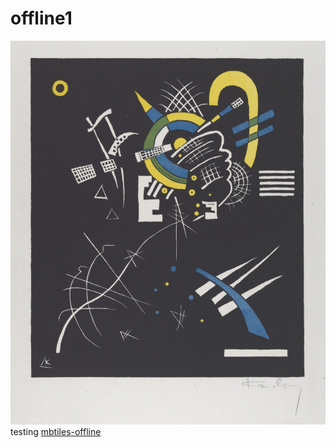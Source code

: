 # offline1
![](kline-welten-vii.jpg)
testing [mbtiles-offline](https://github.com/DenisCarriere/mbtiles-offline?files=1#metadata)

